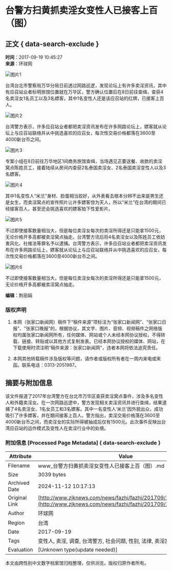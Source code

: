 # 台警方扫黄抓卖淫女变性人已接客上百（图）

## 正文 { data-search-exclude }


**时间**：2017-09-19 10:45:27  
**来源**：环球网

![图片1](http://img.zjknews.com/201709/19/2321499cdea728473e62cdb221053291.jpg)

台湾台北市警察局万华分局日前透过网路巡逻，发现论坛上有许多卖淫资讯，其中有应召站业者标明旅馆位置就在万华区，警方确认位置后在8日前往查缉，查获4名卖淫女1名员工以及3名嫖客，其中1名变性人还是该应召站的红牌，已接客上百人。

![图片2](http://img.zjknews.com/201709/19/be49c48328a495643cc263f0e8c13946.jpg)

台湾警方表示，许多应召站业者都把卖淫资讯发布在许多网路论坛上，嫖客就从论坛上与应召站联络并从中挑选喜欢的应召女，每次性交易价格都落在3600至4000新台币之间。

![图片3](http://img.zjknews.com/201709/19/e30db32d5bd77b310fda3c772b6ef055.jpg)

专案小组在8日前往万华地区1间商务旅馆查缉，当场遇见正要送餐、收款的卖淫窝点陈姓员工，接着陆续从房间内查获2名泰国卖淫女、2名泰国卖淫变性人以及3名嫖客。

![图片4](http://img.zjknews.com/201709/19/1bb6eeff0b9994f8ea117cbc3b7dacf5.jpg)

其中1名变性人“米兰”身材、脸蛋相当姣好，从外表看去根本分辨不出来是男生还是女生，而卖淫窝点的宣传照片让许多嫖客惊为天人，所以“米兰”在台湾的期间已经接客百人，甚至还会挑选喜欢的嫖客拍下性爱影片。

![图片5](http://img.zjknews.com/201709/19/a17ac8ca3fa2ee8884acde53e52b02db.jpg)

不过即使接客数量相当大，但是每位卖淫女每次的卖淫所得还是只能拿1500元，无论价格开多高都被卖淫窝点抽走。台湾警方讯后将4名卖淫女以及陈姓员工依妨害风化、社维法等罪名予以逮捕。台湾警方表示，许多应召站业者都把卖淫资讯发布在许多网路论坛上，嫖客就从论坛上与应召站联络并从中挑选喜欢的应召女，每次性交易价格都落在3600至4000新台币之间。

![图片6](http://img.zjknews.com/201709/19/453f8877f7ebfd65ba473fc01dad68a6.jpg)

不过即使接客数量相当大，但是每位卖淫女每次的卖淫所得还是只能拿1500元，无论价格开多高都被卖淫窝点抽走。

**编辑**：荆丽娟  

### 版权声明

1. 本网（张家口新闻网）稿件下“稿件来源”项标注为“张家口新闻网”、“张家口日报”、“张家口晚报”的，根据协议，其文字、图片、音频、视频稿件之网络版权均属张家口新闻网所有，任何媒体、网站或个人未经本网协议授权，不得转载、链接、转贴或以其他方式复制发表。已经本网协议授权的媒体、网站，在下载使用时须注明“稿件来源：张家口新闻网”，违者本网将依法追究责任。  

2. 本网其他转载稿件涉及版权等问题，请作者或版权所有者在一周内来电或来函。联系电话：0313-2051987。

## 摘要与附加信息

<!-- tcd_abstract -->
该文件报道了2017年台湾警方在台北市万华区查获卖淫窝点事件，涉及多名变性人和外籍卖淫女。在一次网路巡逻中，警方发现相关卖淫资讯并进行查缉，结果逮捕了4名卖淫女、1名女员工和3名嫖客。其中一名变性人‘米兰’因外貌出众，成功吸引了许多嫖客，并在期间接客上百人。警方指出，卖淫交易价格落在3600至4000新台币之间，而卖淫女的实际所得被抽成后仅有1500元。此次事件反映出台湾应召站的运作模式及变性人在卖淫行业中的处境。
<!-- tcd_abstract_end -->

### 附加信息 [Processed Page Metadata] { data-search-exclude }

| Attribute       | Value                                  |
|-----------------|----------------------------------------|
| Filename        | www_台警方扫黄抓卖淫女变性人已接客上百（图）.md                             |
| Size            | 3039 bytes                           |
| Archived Date   | 2024-11-12 10:17:13                             |
| Original Link   | [http://www.zjknews.com/news/fazhi/fazhi/201709/19/187510_5.html](http://www.zjknews.com/news/fazhi/fazhi/201709/19/187510_5.html)                       |
| Author          | 环球网                               |
| Region          | 台湾                               |
| Date            | 2017-09-19                                 |
| Tags            | 变性人, 卖淫, 调查, 台湾警方, 社会问题, 性别, 法律, 卖淫窝点, 应召站                                 |
| Evaluation            | [Unknown type(update needed)]                                 |
<!-- tcd_table_end -->

本文由跨性别中文数字档案馆归档整理，仅供浏览。版权归原作者所有。
